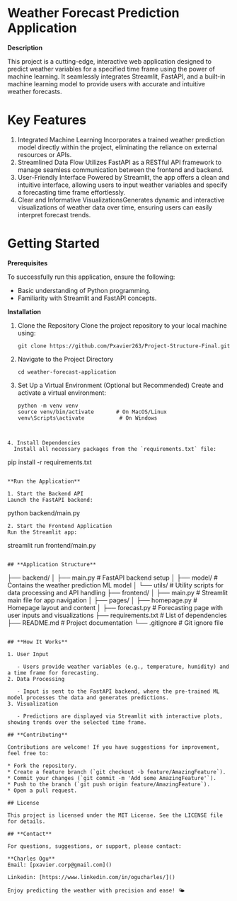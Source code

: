 # **Weather Forecast Prediction Application**

**Description**

This project is a cutting-edge, interactive web application designed to predict weather variables for a specified time frame using the power of machine learning. It seamlessly integrates Streamlit, FastAPI, and a built-in machine learning model to provide users with accurate and intuitive weather forecasts.

# **Key Features**

1. Integrated Machine Learning
   Incorporates a trained weather prediction model directly within the project, eliminating the reliance on external resources or APIs.
2. Streamlined Data Flow
   Utilizes FastAPI as a RESTful API framework to manage seamless communication between the frontend and backend.
3. User-Friendly Interface
   Powered by Streamlit, the app offers a clean and intuitive interface, allowing users to input weather variables and specify a forecasting time frame effortlessly.
4. Clear and Informative VisualizationsGenerates dynamic and interactive visualizations of weather data over time, ensuring users can easily interpret forecast trends.

# **Getting Started**

**Prerequisites**

To successfully run this application, ensure the following:

* Basic understanding of Python programming.
* Familiarity with Streamlit and FastAPI concepts.

**Installation**

1. Clone the Repository
   Clone the project repository to your local machine using:

   ```
   git clone https://github.com/Pxavier263/Project-Structure-Final.git
   ```
2. Navigate to the Project Directory

   ```
   cd weather-forecast-application
   ```
3. Set Up a Virtual Environment (Optional but Recommended)
   Create and activate a virtual environment:

   ```
   python -m venv venv
   source venv/bin/activate       # On MacOS/Linux
   venv\Scripts\activate           # On Windows
 ```

       
4. Install Dependencies
   Install all necessary packages from the `requirements.txt` file:

   ```
   pip install -r requirements.txt
   ```

**Run the Application**

1. Start the Backend API
   Launch the FastAPI backend:

   ```
   python backend/main.py
   ```
2. Start the Frontend Application
   Run the Streamlit app:

   ```
   streamlit run frontend/main.py
   ```

## **Application Structure**

```

├── backend/
│   ├── main.py                # FastAPI backend setup
│   ├── model/                 # Contains the weather prediction ML model
│   └── utils/                 # Utility scripts for data processing and API handling
├── frontend/
│   ├── main.py                # Streamlit main file for app navigation
│   ├── pages/
│       ├── homepage.py        # Homepage layout and content
│       ├── forecast.py        # Forecasting page with user inputs and visualizations
├── requirements.txt           # List of dependencies
├── README.md                  # Project documentation
└── .gitignore                 # Git ignore file
```

## **How It Works**

1. User Input

   - Users provide weather variables (e.g., temperature, humidity) and a time frame for forecasting.
2. Data Processing

   - Input is sent to the FastAPI backend, where the pre-trained ML model processes the data and generates predictions.
3. Visualization

   - Predictions are displayed via Streamlit with interactive plots, showing trends over the selected time frame.

## **Contributing**

Contributions are welcome! If you have suggestions for improvement, feel free to:

* Fork the repository.
* Create a feature branch (`git checkout -b feature/AmazingFeature`).
* Commit your changes (`git commit -m 'Add some AmazingFeature'`).
* Push to the branch (`git push origin feature/AmazingFeature`).
* Open a pull request.

## License

This project is licensed under the MIT License. See the LICENSE file for details.

## **Contact**

For questions, suggestions, or support, please contact:

**Charles Ogu**
Email: [pxavier.corp@gmail.com]()

Linkedin: [https://www.linkedin.com/in/ogucharles/]()

Enjoy predicting the weather with precision and ease! 🌤️
